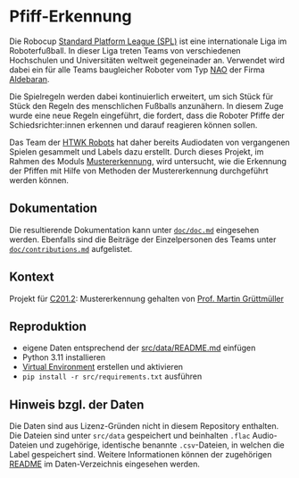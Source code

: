 # Pfiff-Erkennung

Die Robocup [Standard Platform League (SPL)](https://spl.robocup.org/) ist eine internationale Liga
im Roboterfußball. In dieser Liga treten Teams von verschiedenen Hochschulen und Universitäten
weltweit gegeneinader an. Verwendet wird dabei ein für alle Teams baugleicher Roboter vom Typ
[NAO](https://www.aldebaran.com/en/nao) der Firma [Aldebaran](https://www.aldebaran.com/en).

Die Spielregeln werden dabei kontinuierlich erweitert, um sich Stück für Stück den Regeln des
menschlichen Fußballs anzunähern. In diesem Zuge wurde eine neue Regeln eingeführt, die fordert,
dass die Roboter Pfiffe der Schiedsrichter:innen erkennen und darauf reagieren können sollen.

Das Team der [HTWK Robots](https://robots.htwk-leipzig.de/startseite) hat daher bereits Audiodaten
von vergangenen Spielen gesammelt und Labels dazu erstellt. Durch dieses Projekt, im Rahmen des
Moduls [Mustererkennung](https://modulux.htwk-leipzig.de/modulux/modul/6325), wird untersucht, wie
die Erkennung der Pfiffen mit Hilfe von Methoden der Mustererkennung durchgeführt werden können.


## Dokumentation

Die resultierende Dokumentation kann unter [`doc/doc.md`](./doc/doc.md) eingesehen werden.
Ebenfalls sind die Beiträge der Einzelpersonen des Teams unter
[`doc/contributions.md`](./doc/contributions.md) aufgelistet.


## Kontext

Projekt für [C201.2](https://modulux.htwk-leipzig.de/modulux/modul/6325): Mustererkennung gehalten
von [Prof. Martin Grüttmüller](https://fim.htwk-leipzig.de/fakultaet/personen/professorinnen-und-professoren/martin-gruettmueller/)


## Reproduktion

- eigene Daten entsprechend der [src/data/README.md](src/data/README.md) einfügen
- Python 3.11 installieren
- [Virtual Environment](https://docs.python.org/3/library/venv.html) erstellen und aktivieren
- `pip install -r src/requirements.txt` ausführen


## Hinweis bzgl. der Daten

Die Daten sind aus Lizenz-Gründen nicht in diesem Repository enthalten. Die Dateien sind unter
`src/data` gespeichert und beinhalten `.flac` Audio-Dateien und zugehörige, identische benannte
`.csv`-Dateien, in welchen die Label gespeichert sind. Weitere Informationen können der zugehörigen
[README](src/data/README.md) im Daten-Verzeichnis eingesehen werden.
